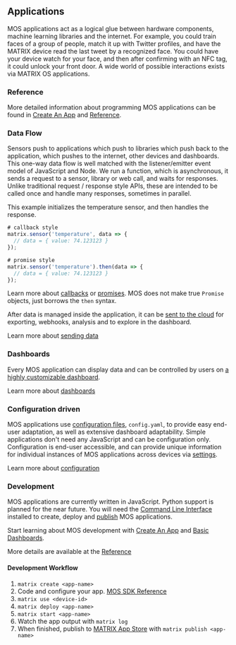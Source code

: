 ## Applications

MOS applications act as a logical glue between hardware components, machine learning libraries and the internet. For example, you could train faces of a group of people, match it up with Twitter profiles, and have the MATRIX device read the last tweet by a recognized face. You could have your device watch for your face, and then after confirming with an NFC tag, it could unlock your front door. A wide world of possible interactions exists via MATRIX OS applications.

### Reference

More detailed information about programming MOS applications can be found in [Create An App](../examples/app-create/) and [Reference](../reference/).

### Data Flow

Sensors push to applications which push to libraries which push back to the application, which pushes to the internet, other devices and dashboards. This one-way data flow is well matched with the listener/emitter event model of JavaScript and Node. We run a function, which is asynchronous, it sends a request to a sensor, library or web call, and waits for responses. Unlike traditional request / response style APIs, these are intended to be called once and handle many responses, sometimes in parallel.

This example initializes the temperature sensor, and then handles the response.

```js
# callback style
matrix.sensor('temperature', data => {
  // data = { value: 74.123123 }
});

# promise style
matrix.sensor('temperature').then(data => {
  // data = { value: 74.123123 }
});
```
Learn more about [callbacks](https://developer.mozilla.org/en-US/docs/Glossary/Callback_function) or [promises](http://developer.mozilla.org/en-US/docs/Web/JavaScript/Reference/Global_Objects/promise). MOS does not make true `Promise` objects, just borrows the `then` syntax.

After data is managed inside the application, it can be [sent to the cloud](data.md) for exporting, webhooks, analysis and to explore in the dashboard.

Learn more about [sending data](data.md)

### Dashboards

Every MOS application can display data and can be controlled by users on [a highly customizable dashboard](dashboard.md).  

Learn more about [dashboards](dashboard.md)

### Configuration driven

MOS applications use [configuration files](configuration.md), `config.yaml`, to provide easy end-user adaptation, as well as extensive dashboard adaptability. Simple applications don't need any JavaScript and can be configuration only. Configuration is end-user accessible, and can provide unique information for individual instances of MOS applications across devices via [settings](../reference/system.md#settings).

Learn more about [configuration](configuration.md)

### Development

MOS applications are currently written in JavaScript. Python support is planned for the near future. You will need the [Command Line Interface](cli.md) installed to create, deploy and [publish](publishing.md) MOS applications.

Start learning about MOS development with [Create An App](../examples/app-create) and [Basic Dashboards](../examples/dash-create).

More details are available at the [Reference](../reference/) 

#### Development Workflow

1. `matrix create <app-name>`
1. Code and configure your app. [MOS SDK Reference](../reference/index.md)
1. `matrix use <device-id>`
1. `matrix deploy <app-name>`
1. `matrix start <app-name>`
1. Watch the app output with `matrix log`
1. When finished, publish to [MATRIX App Store](http://apps.matrix.one) with `matrix publish <app-name>`